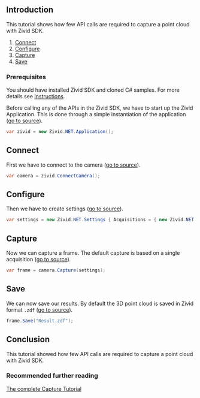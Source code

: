 ## Introduction

This tutorial shows how few API calls are required to capture a point cloud with Zivid SDK.

1. [Connect](#connect)
2. [Configure](#configure)
3. [Capture](#capture)
4. [Save](#save)

### Prerequisites

You should have installed Zivid SDK and cloned C# samples. For more details see [Instructions][installation-instructions-url].

Before calling any of the APIs in the Zivid SDK, we have to start up the Zivid Application. This is done through a simple instantiation of the application ([go to source][start_app-url]).
```csharp
var zivid = new Zivid.NET.Application();
```

## Connect

First we have to connect to the camera ([go to source][connect-url]).
```csharp
var camera = zivid.ConnectCamera();
```

## Configure

Then we have to create settings ([go to source][settings-url]).
```csharp
var settings = new Zivid.NET.Settings { Acquisitions = { new Zivid.NET.Settings.Acquisition { } } };
```

## Capture

Now we can capture a frame. The default capture is based on a single acquisition ([go to source][capture-url]).
```csharp
var frame = camera.Capture(settings);
```

## Save

We can now save our results. By default the 3D point cloud is saved in Zivid format `.zdf` ([go to source][save-url]).
```csharp
frame.Save("Result.zdf");
```

## Conclusion

This tutorial showed how few API calls are required to capture a point cloud with Zivid SDK.

### Recommended further reading

[The complete Capture Tutorial](CaptureTutorial.md)

[installation-instructions-url]: ../../../README.md#instructions
[start_app-url]: Capture/Capture.cs#L14
[connect-url]: Capture/Capture.cs#L17
[settings-url]: Capture/Capture.cs#L20-L25
[capture-url]: Capture/Capture.cs#L28
[save-url]: Capture/Capture.cs#L30-L32
